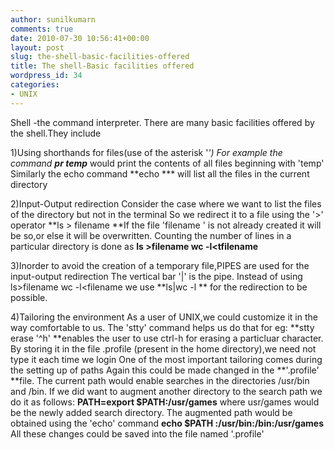 ```yaml
---
author: sunilkumarn
comments: true
date: 2010-07-30 10:56:41+00:00
layout: post
slug: the-shell-basic-facilities-offered
title: The shell-Basic facilities offered
wordpress_id: 34
categories:
- UNIX
---
```


Shell -the command interpreter.
There are many basic facilities offered by the shell.They include

1)Using shorthands for files(use of the asterisk '*')
For example the command
**pr temp***
would print the contents of all files beginning with 'temp'
Similarly the echo command
**echo ***
will list all the files in the current directory

2)Input-Output redirection
Consider the case where we want to list the files of the directory but not in the terminal
So we redirect it to a file using the '>' operator
**ls > filename
**If the file 'filename ' is not already created it will be so,or else it will be overwritten. 
Counting the number of lines in a particular directory is done as
**ls >filename
wc -l<tfilename**


3)Inorder to avoid the creation of a temporary file,PIPES are used for the input-output redirection
The vertical bar '|' is the pipe.
Instead of using
ls>filename
wc -l<filename
we use 
**ls|wc -l **
for the redirection to be possible.

4)Tailoring the environment
As a user of UNIX,we could customize it in the way comfortable to us.
The 'stty' command helps us do that
for eg:
**stty erase '^h'
**enables the user to use ctrl-h for erasing a particluar character.
By storing it in the file .profile (present in the home directory),we need not type it each time we login
One of the most important tailoring comes during the setting up of paths
Again this could be made changed in the **'.profile' **file.
The current path would enable searches in the directories /usr/bin and /bin.
If we did want to augment another directory to the search path we do it as follows:
**PATH=export $PATH:/usr/games**
where usr/games would be the newly added search directory.
The augmented path would be obtained using the 'echo' command
**echo $PATH
:/usr/bin:/bin:/usr/games**
All these changes could be saved into the file named '.profile'




